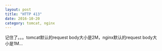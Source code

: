 ```yaml
---
layout: post
title: "HTTP 413"
date: 2016-10-20
category: tomcat, nginx
---
```


记住了。。。tomcat默认的request body大小是2M，nginx默认的request body大小是1M...


